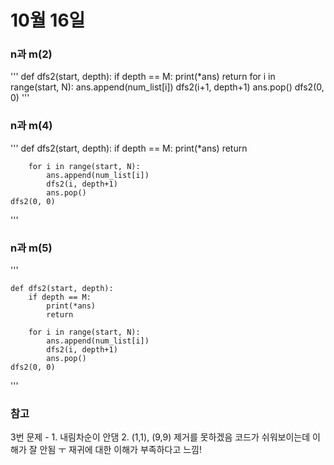 # 10월 16일

### n과 m(2)
'''
    def dfs2(start, depth):
        if depth == M:
            print(*ans)
            return
        for i in range(start, N):
            ans.append(num_list[i])
            dfs2(i+1, depth+1)
            ans.pop()
    dfs2(0, 0)
'''

### n과 m(4)
'''
    def dfs2(start, depth):
        if depth == M:
            print(*ans)
            return

        for i in range(start, N):
            ans.append(num_list[i])
            dfs2(i, depth+1)
            ans.pop()
    dfs2(0, 0)
'''

### n과 m(5)
'''

    def dfs2(start, depth):
        if depth == M:
            print(*ans)
            return

        for i in range(start, N):
            ans.append(num_list[i])
            dfs2(i, depth+1)
            ans.pop()
    dfs2(0, 0)

'''

### 참고
3번 문제 - 1. 내림차순이 안댐 2. (1,1), (9,9) 제거를 못하겠음
코드가 쉬워보이는데 이해가 잘 안됨 ㅜ 재귀에 대한 이해가 부족하다고 느낌!
